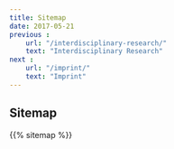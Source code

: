 ```yaml
---
title: Sitemap
date: 2017-05-21
previous :
    url: "/interdisciplinary-research/"
    text: "Interdisciplinary Research"
next :
    url: "/imprint/"
    text: "Imprint"
---
```


## Sitemap

{{% sitemap %}}
